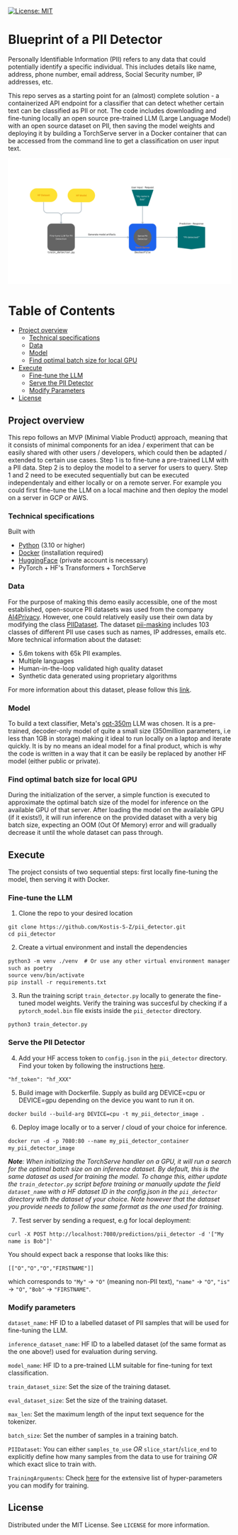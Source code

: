 <!-- PROJECT SHIELDS -->
 [![License: MIT](https://img.shields.io/badge/License-MIT-yellow.svg)](https://opensource.org/licenses/MIT)
<!--
[![MIT License][license-shield]][license-url] 
-->

# Blueprint of a PII Detector 

Personally Identifiable Information (PII) refers to any data that could potentially identify a specific individual. This includes details like name, address, phone number, email address, Social Security number, IP addresses, etc.

This repo serves as a starting point for an (almost) complete solution - a containerized API endpoint for a classifier that can detect whether certain text can be classified as PII or not. The code includes downloading and fine-tuning locally an open source pre-trained LLM (Large Language Model) with an open source dataset on PII, then saving the model weights and deploying it by building a TorchServe server in a Docker container that can be accessed from the command line to get a classification on user input text.

<p align="center"><img src="./Fine-tune%20LLM.png" alt="blueprints_logo"/></p>

# Table of Contents

* [Project overview](#project-overview)
  * [Technical specifications](#technical-specifications)
  * [Data](#data)
  * [Model](#model)
  * [Find optimal batch size for local GPU](#find-optimal-batch-size-for-local-gpu)
* [Execute](#execute)
  * [Fine-tune the LLM](#fine-tune-the-llm)
  * [Serve the PII Detector](#serve-the-pii-detector)
  * [Modify Parameters](#modify-parameters)
* [License](#license)


## Project overview

This repo follows an MVP (Minimal Viable Product) approach, meaning that it consists of minimal components for an idea / experiment that can be easily shared with other users / developers, which could then be adapted / extended to certain use cases.
Step 1 is to fine-tune a pre-trained LLM with a PII data. Step 2 is to deploy the model to a server for users to query.
Step 1 and 2 need to be executed sequentially but can be executed independentaly and either locally or on a remote server. For example you could first fine-tune the LLM on a local machine and then deploy the model on a server in GCP or AWS.


### Technical specifications

Built with
- [Python](https://www.python.org/) (3.10 or higher)
- [Docker](https://docs.docker.com/desktop/) (installation required)
- [HuggingFace](https://huggingface.co/) (private account is necessary)
- PyTorch + HF's Transformers + TorchServe

### Data

For the purpose of making this demo easily accessible, one of the most established, open-source PII datasets was used from the company [AI4Privacy](https://ai4privacy.com/). However, one could relatively easily use their own data by modifying the class [PIIDataset](https://github.com/Kostis-S-Z/pii_detector/blob/63f847f0885a11bbaadf1f476e22b7e17d196837/data.py#L12C7-L12C17). The dataset [pii-masking](https://huggingface.co/datasets/ai4privacy/pii-masking-65k) includes 103 classes of different PII use cases such as names, IP addresses, emails etc. More technical information about the dataset:
- 5.6m tokens with 65k PII examples.
- Multiple languages
- Human-in-the-loop validated high quality dataset
- Synthetic data generated using proprietary algorithms

For more information about this dataset, please follow this [link](https://huggingface.co/datasets/ai4privacy/pii-masking-65k).

### Model

To build a text classifier, Meta's [opt-350m](https://huggingface.co/facebook/opt-350m) LLM was chosen. It is a pre-trained, decoder-only model of quite a small size (350million parameters, i.e less than 1GB in storage) making it ideal to run locally on a laptop and iterate quickly. It is by no means an ideal model for a final product, which is why the code is written in a way that it can be easily be replaced by another HF model (either public or private).

### Find optimal batch size for local GPU

During the initialization of the server, a simple function is executed to approximate the optimal batch size of the model for inference on the available GPU of that server. After loading the model on the available GPU (if it exists!), it will run inference on the provided dataset with a very big batch size, expecting an OOM (Out Of Memory) error and will gradually decrease it until the whole dataset can pass through.

## Execute

The project consists of two sequential steps: first locally fine-tuning the model, then serving it with Docker.

### Fine-tune the LLM

1. Clone the repo to your desired location

```
git clone https://github.com/Kostis-S-Z/pii_detector.git
cd pii_detector
```

2.  Create a virtual environment and install the dependencies

```
python3 -m venv ./venv  # Or use any other virtual environment manager such as poetry
source venv/bin/activate
pip install -r requirements.txt
```

3. Run the training script `train_detector.py` locally to generate the fine-tuned model weights. Verify the training was succesful by checking if a `pytorch_model.bin` file exists inside the `pii_detector` directory.

```
python3 train_detector.py
```

### Serve the PII Detector

4. Add your HF access token to `config.json` in the `pii_detector` directory. Find your token by following the instructions [here](https://huggingface.co/docs/hub/en/security-tokens).
```
"hf_token": "hf_XXX"
```

5. Build image with Dockerfile. Supply as build arg DEVICE=cpu or DEVICE=gpu depending on the device you want to run it on.

```
docker build --build-arg DEVICE=cpu -t my_pii_detector_image .
```

6. Deploy image locally or to a server / cloud of your choice for inference.

```
docker run -d -p 7080:80 --name my_pii_detector_container my_pii_detector_image
```

_**Note**: When initializing the TorchServe handler on a GPU, it will run a search for the optimal batch size on an inference dataset. By default, this is the same dataset as used for training the model. To change this, either update the `train_detector.py` script before training or manually update the field `dataset_name` with a HF dataset ID in the config.json in the `pii_detector` directory with the dataset of your choice. Note however that the dataset you provide needs to follow the same format as the one used for training._ 


7. Test server by sending a request, e.g for local deployment:
```
curl -X POST http://localhost:7080/predictions/pii_detector -d '["My name is Bob"]'
```

You should expect back a response that looks like this:
```
[["O","O","O","FIRSTNAME"]]
```
which corresponds to `"My"` -> `"O"` (meaning non-PII text), `"name"` -> `"O"`, `"is"` -> `"O"`, `"Bob"` -> `"FIRSTNAME"`.

### Modify parameters

`dataset_name`: HF ID to a labelled dataset of PII samples that will be used for fine-tuning the LLM.

`inference_dataset_name`: HF ID to a labelled dataset (of the same format as the one above!) used for evaluation during serving.

`model_name`: HF ID to a pre-trained LLM suitable for fine-tuning for text classification.

`train_dataset_size`: Set the size of the training dataset.

`eval_dataset_size`: Set the size of the training dataset.

`max_len`: Set the maximum length of the input text sequence for the tokenizer.

`batch_size`: Set the number of samples in a training batch.

`PIIDataset`: You can either `samples_to_use` *OR* `slice_start`/`slice_end` to explicitly define how many samples from the data to use for training *OR* which exact slice to train with.

`TrainingArguments`: Check [here](https://huggingface.co/docs/transformers/main_classes/trainer#transformers.TrainingArguments) for the extensive list of hyper-parameters you can modify for training.


<!-- LICENSE -->
## License

Distributed under the MIT License. See `LICENSE` for more information.
